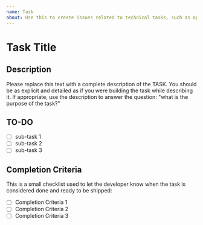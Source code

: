 ```yaml
---
name: Task
about: Use this to create issues related to technical tasks, such as optimizations, refactor, db tasks, etc
---
```


# Task Title

## Description

Please replace this text with a complete description of the TASK. You should be as explicit and detailed as if you were building the task while describing it. If appropriate, use the description to answer the question: "what is the purpose of the task?"

## TO-DO

- [ ] sub-task 1
- [ ] sub-task 2
- [ ] sub-task 3

## Completion Criteria

This is a small checklist used to let the developer know when the task is considered done and ready to be shipped:

- [ ] Completion Criteria 1
- [ ] Completion Criteria 2
- [ ] Completion Criteria 3
